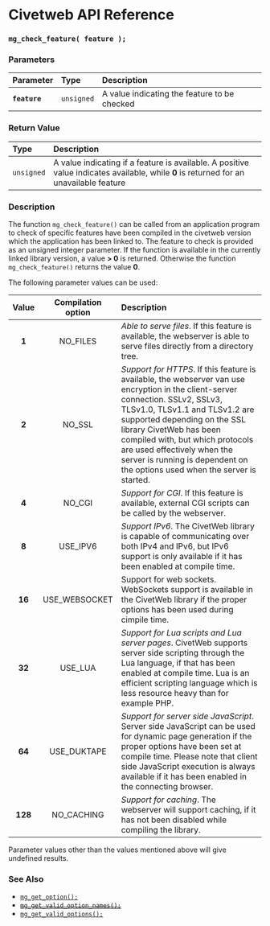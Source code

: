 # Civetweb API Reference

### `mg_check_feature( feature );`

### Parameters

| Parameter | Type | Description |
| :--- | :--- | :--- |
|**`feature`**|`unsigned`| A value indicating the feature to be checked |

### Return Value

| Type | Description |
| :--- | :--- |
|`unsigned`| A value indicating if a feature is available. A positive value indicates available, while **0** is returned for an unavailable feature |

### Description

The function `mg_check_feature()` can be called from an application program to
check of specific features have been compiled in the civetweb version which the
application has been linked to. The feature to check is provided as an unsigned
integer parameter. If the function is available in the currently linked library
version, a value **> 0** is returned. Otherwise the function `mg_check_feature()`
returns the value **0**.

The following parameter values can be used:

| Value | Compilation option | Description |
| :---: | :---: | :--- |
| **1** | NO_FILES | *Able to serve files*.  If this feature is available, the webserver is able to serve files directly from a directory tree. |
| **2** | NO_SSL | *Support for HTTPS*. If this feature is available, the webserver van use encryption in the client-server connection. SSLv2, SSLv3, TLSv1.0, TLSv1.1 and TLSv1.2 are supported depending on the SSL library CivetWeb has been compiled with, but which protocols are used effectively when the server is running is dependent on the options used when the server is started. |
| **4** | NO_CGI | *Support for CGI*. If this feature is available, external CGI scripts can be called by the webserver. |
| **8** | USE_IPV6 | *Support IPv6*. The CivetWeb library is capable of communicating over both IPv4 and IPv6, but IPv6 support is only available if it has been enabled at compile time. |
| **16** | USE_WEBSOCKET | Support for web sockets. WebSockets support is available in the CivetWeb library if the proper options has been used during cimpile time. |
| **32** | USE_LUA | *Support for Lua scripts and Lua server pages*. CivetWeb supports server side scripting through the Lua language, if that has been enabled at compile time. Lua is an efficient scripting language which is less resource heavy than for example PHP. |
| **64** | USE_DUKTAPE | *Support for server side JavaScript*. Server side JavaScript can be used for dynamic page generation if the proper options have been set at compile time. Please note that client side JavaScript execution is always available if it has been enabled in the connecting browser. |
| **128** | NO_CACHING | *Support for caching*. The webserver will support caching, if it has not been disabled while compiling the library. |

Parameter values other than the values mentioned above will give undefined results.

### See Also

* [`mg_get_option();`](mg_get_option.md)
* [~~`mg_get_valid_option_names();`~~](mg_get_valid_option_names.md)
* [`mg_get_valid_options();`](mg_get_valid_options.md)
